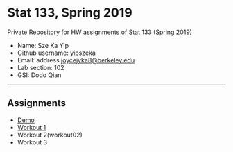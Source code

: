 # Stat 133, Spring 2019

Private Repository for HW assignments of Stat 133 (Spring 2019)

- Name: Sze Ka Yip
- Github username: yipszeka
- Email: address joycejyka8@berkeley.edu
- Lab section: 102
- GSI: Dodo Qian

-----

## Assignments

- [Demo](demo)
- [Workout 1](hw-stat133/workout01)
- Workout 2(workout02)
- Workout 3



